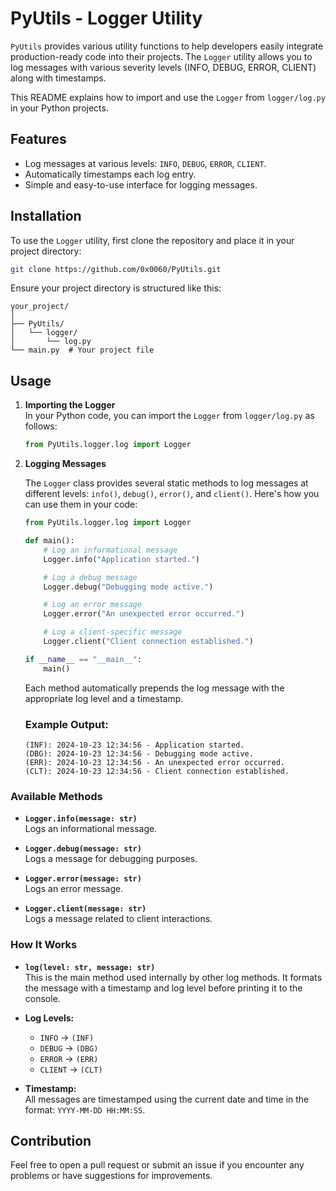 # PyUtils - Logger Utility

`PyUtils` provides various utility functions to help developers easily integrate production-ready code into their projects. The `Logger` utility allows you to log messages with various severity levels (INFO, DEBUG, ERROR, CLIENT) along with timestamps.

This README explains how to import and use the `Logger` from `logger/log.py` in your Python projects.

## Features

- Log messages at various levels: `INFO`, `DEBUG`, `ERROR`, `CLIENT`.
- Automatically timestamps each log entry.
- Simple and easy-to-use interface for logging messages.

## Installation

To use the `Logger` utility, first clone the repository and place it in your project directory:

```bash
git clone https://github.com/0x0060/PyUtils.git
```

Ensure your project directory is structured like this:

```plaintext
your_project/
│
├── PyUtils/
│   └── logger/
│       └── log.py
└── main.py  # Your project file
```

## Usage

1. **Importing the Logger**  
   In your Python code, you can import the `Logger` from `logger/log.py` as follows:

   ```python
   from PyUtils.logger.log import Logger
   ```

2. **Logging Messages**

   The `Logger` class provides several static methods to log messages at different levels: `info()`, `debug()`, `error()`, and `client()`. Here's how you can use them in your code:

   ```python
   from PyUtils.logger.log import Logger

   def main():
       # Log an informational message
       Logger.info("Application started.")

       # Log a debug message
       Logger.debug("Debugging mode active.")

       # Log an error message
       Logger.error("An unexpected error occurred.")

       # Log a client-specific message
       Logger.client("Client connection established.")

   if __name__ == "__main__":
       main()
   ```

   Each method automatically prepends the log message with the appropriate log level and a timestamp.

   ### Example Output:

   ```plaintext
   (INF): 2024-10-23 12:34:56 - Application started.
   (DBG): 2024-10-23 12:34:56 - Debugging mode active.
   (ERR): 2024-10-23 12:34:56 - An unexpected error occurred.
   (CLT): 2024-10-23 12:34:56 - Client connection established.
   ```

### Available Methods

- **`Logger.info(message: str)`**  
  Logs an informational message.

- **`Logger.debug(message: str)`**  
  Logs a message for debugging purposes.

- **`Logger.error(message: str)`**  
  Logs an error message.

- **`Logger.client(message: str)`**  
  Logs a message related to client interactions.

### How It Works

- **`log(level: str, message: str)`**  
  This is the main method used internally by other log methods. It formats the message with a timestamp and log level before printing it to the console.

- **Log Levels:**
  - `INFO` → `(INF)`
  - `DEBUG` → `(DBG)`
  - `ERROR` → `(ERR)`
  - `CLIENT` → `(CLT)`

- **Timestamp:**  
  All messages are timestamped using the current date and time in the format: `YYYY-MM-DD HH:MM:SS`.

## Contribution

Feel free to open a pull request or submit an issue if you encounter any problems or have suggestions for improvements.
